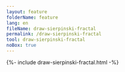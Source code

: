 ```yaml
---
layout: feature
folderName: feature
lang: en
fileName: draw-sierpinski-fractal
permalink: /draw-sierpinski-fractal
tool: draw-sierpinski-fractal
noBox: true
---
```


{%- include draw-sierpinski-fractal.html -%}
